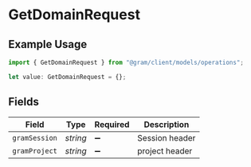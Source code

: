 # GetDomainRequest

## Example Usage

```typescript
import { GetDomainRequest } from "@gram/client/models/operations";

let value: GetDomainRequest = {};
```

## Fields

| Field              | Type               | Required           | Description        |
| ------------------ | ------------------ | ------------------ | ------------------ |
| `gramSession`      | *string*           | :heavy_minus_sign: | Session header     |
| `gramProject`      | *string*           | :heavy_minus_sign: | project header     |